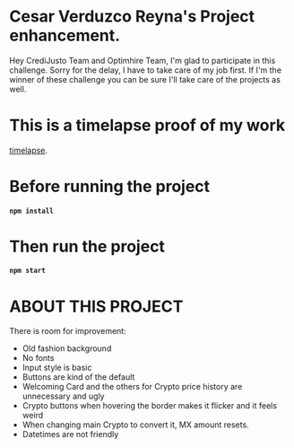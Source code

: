 # Cesar Verduzco Reyna's Project enhancement.

Hey CrediJusto Team and Optimhire Team, I'm glad to participate in this challenge. Sorry for the delay, I have to take care of my job first.
If I'm the winner of these challenge you can be sure I'll take care of the projects as well.

# This is a timelapse proof of my work

[timelapse](https://www.youtube.com/watch?v=a7jXOQlNlio).

# Before running the project

#### `npm install`

# Then run the project

#### `npm start`

# ABOUT THIS PROJECT

There is room for improvement:

- Old fashion background
- No fonts
- Input style is basic
- Buttons are kind of the default
- Welcoming Card and the others for Crypto price history are unnecessary and ugly
- Crypto buttons when hovering the border makes it flicker and it feels weird
- When changing main Crypto to convert it, MX amount resets.
- Datetimes are not friendly
